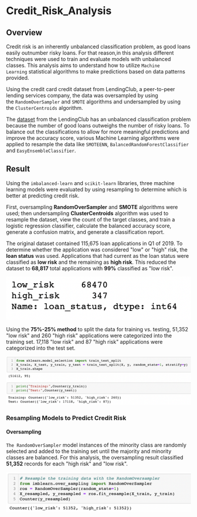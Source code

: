 # Credit_Risk_Analysis

## Overview 

Credit risk is an inherently unbalanced classification problem, as good loans easily outnumber risky loans. For that reason,in this analysis different techniques were used to train and evaluate models with unbalanced classes. This analysis aims to understand how to utilize `Machine Learning` statistical algorithms to make predictions based on data patterns provided. 

Using the credit card credit dataset from LendingClub, a peer-to-peer lending services company, the data was oversampled by using the `RandomOverSampler` and `SMOTE` algorithms and undersampled by using the `ClusterCentroids` algorithm. 

The [dataset](https://github.com/duygusimsek/Credit_Risk_Analysis/blob/main/LoanStats_2019Q1.csv.zip) from the LendingClub has an unbalanced classification problem because the number of good loans outweighs the number of risky loans. To balance out the classifications to allow for more meaningful predictions and improve the accuracy score, various Machine Learning algorithms were applied to resample the data like `SMOTEENN`, 
`BalancedRandomForestClassifier` and `EasyEnsembleClassifier`.

## Result 

Using the `imbalanced-learn` and `scikit-learn` libraries, three machine learning models were evaluated by using resampling to determine which is better at predicting credit risk. 

First, oversampling **RandomOverSampler** and **SMOTE** algorithms were used; then undersampling **ClusterCentroids** algorithm was used to resample the dataset, view the count of the target classes, and train a logistic regression classifier, calculate the balanced accuracy score, generate a confusion matrix, and generate a classification report.

The original dataset contained 115,675 loan applications in Q1 of 2019. To determine whether the application was considered "low" or "high" risk, the **loan status** was used.  Applications that had current as the loan status were classified as **low risk** and the remaining as **high risk**. This reduced the dataset to **68,817** total applications with **99%** classified as "low risk". 

![Image_1](https://github.com/duygusimsek/Credit_Risk_Analysis/blob/main/Images/Image_1.png)

Using the **75%-25% method** to split the data for training vs. testing, 51,352 "low risk" and 260 "high risk" applications were categorized into the training set. 17,118 "low risk" and 87 "high risk" applications were categorized into the test set.

![Image_2](https://github.com/duygusimsek/Credit_Risk_Analysis/blob/main/Images/Image_2.png)

### Resampling Models to Predict Credit Risk

#### Oversampling
`The RandomOverSampler` model instances of the minority class are randomly selected and added to the training set until the majority and minority classes are balanced. For this analysis, the oversampling result classified **51,352** records for each "high risk" and "low risk". 

![Image_3](https://github.com/duygusimsek/Credit_Risk_Analysis/blob/main/Images/Image_3.png)

